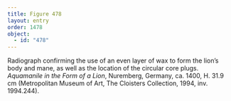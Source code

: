 ```yaml
---
title: Figure 478
layout: entry
order: 1478
object:
  - id: "478"
---
```


Radiograph confirming the use of an even layer of wax to form the lion’s body and mane, as well as the location of the circular core plugs. *Aquamanile in the Form of a Lion*, Nuremberg, Germany, ca. 1400, H. 31.9 cm (Metropolitan Museum of Art, The Cloisters Collection, 1994, inv. 1994.244).

